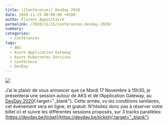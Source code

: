 ```yaml
---
title: \[Conférence\] DevDay 2020
date: 2020-11-15 08:00:00 +0100
autho: Florent Appointaire
permalink: /2020/11/15/conferences-devday-2020/
summary:
categories:
  - Conférences
tags:
  - AKS
  - Azure Application Gateway
  - Azure Kubernetes Services
  - Conférence
  - DevDay
---
```


![](https://devday.be/img/logo-color-sm.png)

J’ai le plaisir de vous annoncer que ce Mardi 17 Novembre à 15h30, je présenterai une session autour de AKS et de l’Application Gateway, au [DevDay 2020](https://devday.be/){:target="_blank"}. Cette année, vu les conditions sanitaires, cet événement sera en ligne, et gratuit. N’hésitez donc pas à réserver votre billet ici et suivre les différentes sessions proposés, sur 3 tracks parallèles: [https://devday.be/ticket](https://devday.be/ticket){:target="_blank"}